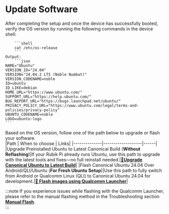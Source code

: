 # Update Software

After completing the setup and once the device has successfully booted, verify the OS version by running the following commands in the device shell:

        ```shell
        cat /etc/os-release 
        ```
    Output: 
        ```json
    NAME="Ubuntu"
    VERSION_ID="24.04"
    VERSION="24.04.2 LTS (Noble Numbat)"
    VERSION_CODENAME=noble
    ID=ubuntu
    ID_LIKE=debian
    HOME_URL="https://www.ubuntu.com/"
    SUPPORT_URL="https://help.ubuntu.com/"
    BUG_REPORT_URL="https://bugs.launchpad.net/ubuntu/"
    PRIVACY_POLICY_URL="https://www.ubuntu.com/legal/terms-and-policies/privacy-policy"
    UBUNTU_CODENAME=noble
    LOGO=ubuntu-logo
    ```

Based on the OS version, follow one of the path below to upgrade or flash your software.  
|Path          | When to choose           | Links|
|--------------|-------------------|------|
|Upgrade Preinstalled Ubuntu to Latest Canonical Build (**Without Reflashing**)|If your Rubik Pi already runs Ubuntu, use this path to upgrade with the latest tools and fixes—no full reinstall needed.|[**🔗Upgrade Canonical Ubuntu to Latest Build**](../3.Update-Software/3.1.upgrade-ubuntu.md)|
|Flash Canonical Ubuntu 24.04 Over Android/QLI/Ubuntu (**For Fresh Ubuntu Setup**)|Use this path to fully switch from Android or Qualcomm Linux (QLI) to Canonical Ubuntu 24.04 for development.|<a href='/rubik-pi-3/en/docs/rubik-pi-3-user-manual/1.0.0-u/Update-Software/3.2.Flash-using-Qualcomm-Launcher' target='_blank'>**🔗 Flash images using Qualcomm Launcher**</a>|


:::note
If you experience issues while flashing with the Qualcomm Launcher, please refer to the manual flashing method in the Troubleshooting section [**Manual Flash**](../11.Troubleshooting/11.1.flash-over-android.md).  
:::